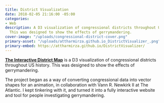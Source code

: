 ```yaml
---
title: District Visualization
date: 2018-02-05 21:16:00 -05:00
categories:
- Web
description: A D3 visualization of congressional districts throughout US history.
  This was designed to show the effects of gerrymandering.
cover-image: "/uploads/congressional-district-cover.png"
primary-asset: "/uploads/attharmirza.github.io_DistrictVisualizer_.png"
primary-embed: https://attharmirza.github.io/DistrictVisualizer/
---
```


[**The Interactive District Map**](https://attharmirza.github.io/DistrictVisualizer/) is a D3 visualization of congressional districts throughout US history. This was designed to show the effects of gerrymandering.

The project began as a way of converting congressional data into vector shapes for an animation, in collaboration with Vann R. Newkirk II at The Atlantic. I kept tinkering with it, and turned it into a fully interactive website and tool for people investigating gerrymandering.